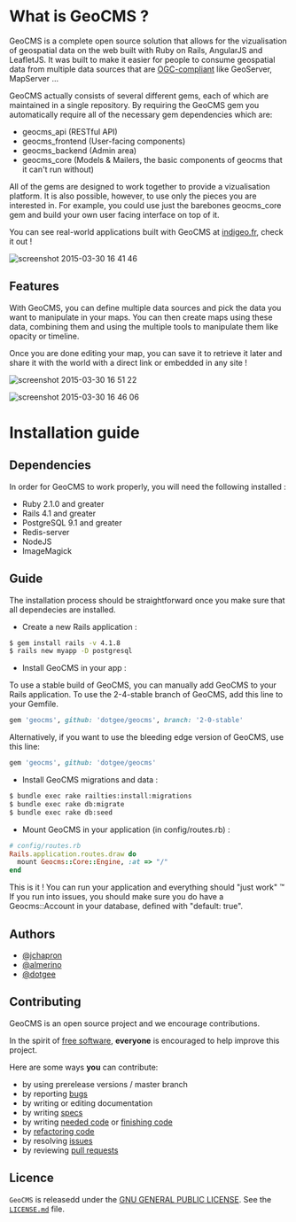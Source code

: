 What is GeoCMS ?
================

GeoCMS is a complete open source solution that allows for the vizualisation of geospatial data on the web built with Ruby on Rails, AngularJS and LeafletJS.
It was built to make it easier for people to consume geospatial data from multiple data sources that are [OGC-compliant] like GeoServer, MapServer ...

GeoCMS actually consists of several different gems, each of which are maintained in a single repository. By requiring the GeoCMS gem you automatically require all of the necessary gem dependencies which are:

* geocms_api (RESTful API)
* geocms_frontend (User-facing components)
* geocms_backend (Admin area)
* geocms_core (Models & Mailers, the basic components of geocms that it can't run without)

All of the gems are designed to work together to provide a vizualisation platform. It is also possible, however, to use only the pieces you are interested in. For example, you could use just the barebones geocms_core gem and build your own user facing interface on top of it.

You can see real-world applications built with GeoCMS at [indigeo.fr], check it out !

[OGC-compliant]: http://www.opengeospatial.org/standards/is
[indigeo.fr]: http://portail.indigeo.fr

![screenshot 2015-03-30 16 41 46](https://cloud.githubusercontent.com/assets/874392/6898676/c49d996e-d6fb-11e4-9e02-28560b958074.png)

Features
--------

With GeoCMS, you can define multiple data sources and pick the data you want to manipulate in your maps.
You can then create maps using these data, combining them and using the multiple tools to manipulate them like opacity or timeline.

Once you are done editing your map, you can save it to retrieve it later and share it with the world with a direct link or embedded in any site !

![screenshot 2015-03-30 16 51 22](https://cloud.githubusercontent.com/assets/874392/6898879/04d812ba-d6fd-11e4-9298-8961490fc67d.png)

![screenshot 2015-03-30 16 46 06](https://cloud.githubusercontent.com/assets/874392/6898775/49f62644-d6fc-11e4-998b-d59ccf99a38d.png)

Installation guide
==================

Dependencies
------------

In order for GeoCMS to work properly, you will need the following installed :
* Ruby 2.1.0 and greater
* Rails 4.1 and greater
* PostgreSQL 9.1 and greater
* Redis-server
* NodeJS
* ImageMagick

Guide
-----

The installation process should be straightforward once you make sure that all dependecies are installed.

* Create a new Rails application :
```bash
$ gem install rails -v 4.1.8
$ rails new myapp -D postgresql
```

* Install GeoCMS in your app :

To use a stable build of GeoCMS, you can manually add GeoCMS to your
Rails application. To use the 2-4-stable branch of GeoCMS, add this line to
your Gemfile.

```ruby
gem 'geocms', github: 'dotgee/geocms', branch: '2-0-stable'
```

Alternatively, if you want to use the bleeding edge version of GeoCMS, use this
line:

```ruby
gem 'geocms', github: 'dotgee/geocms'
```

* Install GeoCMS migrations and data : 

```bash
$ bundle exec rake railties:install:migrations
$ bundle exec rake db:migrate
$ bundle exec rake db:seed
```

* Mount GeoCMS in your application (in config/routes.rb) :

```ruby
# config/routes.rb
Rails.application.routes.draw do
  mount Geocms::Core::Engine, :at => "/"
end
```

This is it ! You can run your application and everything should "just work" ™
If you run into issues, you should make sure you do have a Geocms::Account in your database, defined with "default: true".

Authors
-------

* [@jchapron](https://github.com/jchapron)
* [@almerino](https://github.com/almerino)
* [@dotgee](https://github.com/dotgee)

Contributing
------------

GeoCMS is an open source project and we encourage contributions.

In the spirit of [free software](http://www.fsf.org/licensing/essays/free-sw.html), **everyone** is encouraged to help improve this project.

Here are some ways **you** can contribute:

* by using prerelease versions / master branch
* by reporting [bugs](https://github.com/jchapron/geocms/issues/new)
* by writing or editing documentation
* by writing [specs](https://github.com/jchapron/geocms/labels/specs)
* by writing [needed code](https://github.com/jchapron/geocms/labels/code) or [finishing code](https://github.com/jchapron/geocms/labels/stalled)
* by [refactoring code](https://github.com/jchapron/geocms/labels/performance)
* by resolving [issues](https://github.com/jchapron/geocms/issues)
* by reviewing [pull requests](https://github.com/jchapron/geocms/pulls)

Licence
-------

`GeoCMS` is releasedd under the [GNU GENERAL PUBLIC LICENSE](https://www.gnu.org/licenses/gpl-3.0.html).  See the [`LICENSE.md`](https://github.com/dotgee/geocms/blob/master/LICENSE.md) file.
